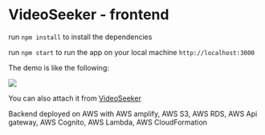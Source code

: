 # VideoSeeker - frontend

run `npm install` to install the dependencies

run `npm start` to run the app on your local machine `http://localhost:3000`

The demo is like the following:

<img src = "https://github.com/irissky/00-pic/blob/master/uPic/f0eeef36-4c20-4ce0-a41f-8260af94202204%2005%2019%2031%2031.gif?raw=true"/>

You can also attach it from  <a href="https://dev.ds1few68ufbbu.amplifyapp.com/" target="_blank">VideoSeeker</a>

Backend deployed on AWS with AWS amplify, AWS S3, AWS RDS, AWS Api gateway, AWS Cognito, AWS Lambda, AWS CloudFormation